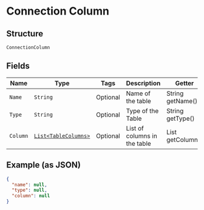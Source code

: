 
# Connection Column

## Structure

`ConnectionColumn`

## Fields

| Name | Type | Tags | Description | Getter | Setter |
|  --- | --- | --- | --- | --- | --- |
| `Name` | `String` | Optional | Name of the table | String getName() | setName(String name) |
| `Type` | `String` | Optional | Type of the Table | String getType() | setType(String type) |
| `Column` | [`List<TableColumns>`](../../doc/models/table-columns.md) | Optional | List of columns in the table | List<TableColumns> getColumn() | setColumn(List<TableColumns> column) |

## Example (as JSON)

```json
{
  "name": null,
  "type": null,
  "column": null
}
```

